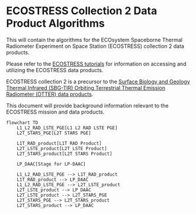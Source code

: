 # ECOSTRESS Collection 2 Data Product Algorithms

This will contain the algorithms for the ECOsystem Spaceborne Thermal Radiometer Experiment on Space Station (ECOSTRESS) collection 2 data products. 

Please refer to the [ECOSTRESS tutorials](https://github.com/ECOSTRESS-Tutorials) for information on accessing and utilizing the ECOSTRESS data products.

ECOSTRESS collection 2 is a precursor to the [Surface Biology and Geology Thermal Infrared (SBG-TIR) Orbiting Terrestrial Thermal Emission Radiometer (OTTER) data products](https://github.com/sbg-tir).

This document will provide background information relevant to the ECOSTRESS mission and data products. 

```mermaid
flowchart TD
    L1_L2_RAD_LSTE_PGE[L1 L2 RAD LSTE PGE]
    L2T_STARS_PGE[L2T STARS PGE]

    L1T_RAD_product[L1T RAD Product]
    L2T_LSTE_product[L2T LSTE Product]
    L2T_STARS_product[L2T STARS Product]

    LP_DAAC[Stage for LP-DAAC]

    L1_L2_RAD_LSTE_PGE --> L1T_RAD_product
    L1T_RAD_product --> LP_DAAC
    L1_L2_RAD_LSTE_PGE --> L2T_LSTE_product
    L2T_LSTE_product --> LP_DAAC
    L2T_LSTE_product --> L2T_STARS_PGE
    L2T_STARS_PGE --> L2T_STARS_product
    L2T_STARS_product --> LP_DAAC
```
